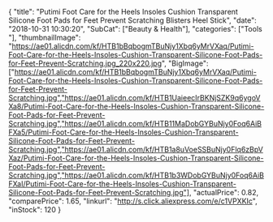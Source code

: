 {
	"title": "Putimi Foot Care for the Heels Insoles Cushion Transparent Silicone Foot Pads for Feet Prevent Scratching Blisters Heel Stick",
	"date": "2018-10-31 10:30:20",
	"SubCat": ["Beauty & Health"],
	"categories": ["Tools "],
	"thumbnailImage": "https://ae01.alicdn.com/kf/HTB1bBqbogmTBuNjy1Xbq6yMrVXaq/Putimi-Foot-Care-for-the-Heels-Insoles-Cushion-Transparent-Silicone-Foot-Pads-for-Feet-Prevent-Scratching.jpg_220x220.jpg",
	"BigImage": ["https://ae01.alicdn.com/kf/HTB1bBqbogmTBuNjy1Xbq6yMrVXaq/Putimi-Foot-Care-for-the-Heels-Insoles-Cushion-Transparent-Silicone-Foot-Pads-for-Feet-Prevent-Scratching.jpg","https://ae01.alicdn.com/kf/HTB1UaieecIrBKNjSZK9q6ygoVXa8/Putimi-Foot-Care-for-the-Heels-Insoles-Cushion-Transparent-Silicone-Foot-Pads-for-Feet-Prevent-Scratching.jpg","https://ae01.alicdn.com/kf/HTB11MaDobGYBuNjy0Foq6AiBFXa5/Putimi-Foot-Care-for-the-Heels-Insoles-Cushion-Transparent-Silicone-Foot-Pads-for-Feet-Prevent-Scratching.jpg","https://ae01.alicdn.com/kf/HTB1a8uVoeSSBuNjy0Flq6zBpVXaz/Putimi-Foot-Care-for-the-Heels-Insoles-Cushion-Transparent-Silicone-Foot-Pads-for-Feet-Prevent-Scratching.jpg","https://ae01.alicdn.com/kf/HTB1b3WDobGYBuNjy0Foq6AiBFXaI/Putimi-Foot-Care-for-the-Heels-Insoles-Cushion-Transparent-Silicone-Foot-Pads-for-Feet-Prevent-Scratching.jpg"],
	"actualPrice": 0.82,
	"comparePrice": 1.65,
	"linkurl": "http://s.click.aliexpress.com/e/c1VPXKIc",
	"inStock": 120
}
